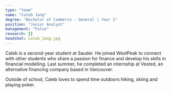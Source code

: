 ```yaml
---
type: "team"
name: "Caleb Jang"
degree: "Bachelor of Commerce - General | Year 2"
position: "Junior Analyst"
management: "False"
research: []
headshot: Caleb_Jang.jpg
---
```


Caleb is a second-year student at Sauder. He joined WestPeak to connect with other students who share a passion for finance and develop his skills in financial modelling. Last summer, he completed an internship at Vested, an alternative financing company based in Vancouver. 

Outside of school, Caleb loves to spend time outdoors hiking, skiing and playing poker.

